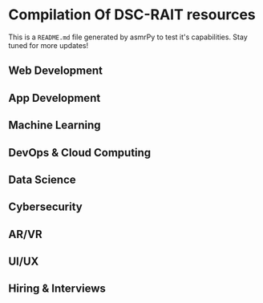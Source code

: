 



# Compilation Of DSC-RAIT resources


This is a ``README.md`` file generated by asmrPy to test it's capabilities. Stay tuned for more updates!
## Web Development

## App Development

## Machine Learning

## DevOps & Cloud Computing

## Data Science

## Cybersecurity

## AR/VR

## UI/UX

## Hiring & Interviews
